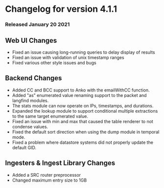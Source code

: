 # Changelog for version 4.1.1

### Released January 20 2021

## Web UI Changes
* Fixed an issue causing long-running queries to delay display of results
* Fixed an issue with validation of unix timestamp ranges
* Fixed various other style issues and bugs

## Backend Changes
* Added CC and BCC support to Anko with the emailWithCC function.
* Added "as" enumerated value renaming support to the packet and langfind modules.
* The stats module can now operate on IPs, timestamps, and durations.
* Expanded the lookup module to support conditional multiple extractions to the same target enumerated value.
* Fixed an issue with min and max that caused the table renderer to not condense values.
* Fixed the default sort direction when using the dump module in temporal mode.
* Fixed a problem where datastore systems did not properly update the default GID.

## Ingesters & Ingest Library Changes
* Added a SRC router preprocessor
* Changed maximum entry size to 1GB

